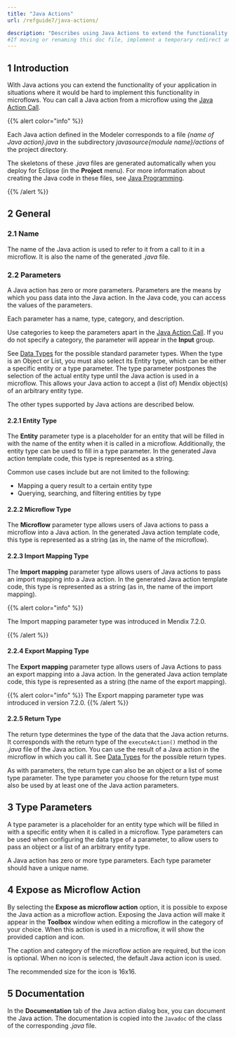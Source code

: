 ```yaml
---
title: "Java Actions"
url: /refguide7/java-actions/

description: "Describes using Java Actions to extend the functionality of your Mendix app."
#If moving or renaming this doc file, implement a temporary redirect and let the respective team know they should update the URL in the product. See Mapping to Products for more details.
---
```


## 1 Introduction

With Java actions you can extend the functionality of your application in situations where it would be hard to implement this functionality in microflows. You can call a Java action from a microflow using the [Java Action Call](/refguide7/java-action-call/).

{{% alert color="info" %}}

Each Java action defined in the Modeler corresponds to a file *{name of Java action}.java* in the subdirectory *javasource{module name}/actions* of the project directory.

The skeletons of these *.java* files are generated automatically when you deploy for Eclipse (in the **Project** menu). For more information about creating the Java code in these files, see [Java Programming](/refguide7/java-programming/).

{{% /alert %}}

## 2 General

### 2.1 Name

The name of the Java action is used to refer to it from a call to it in a microflow. It is also the name of the generated *.java* file.

### 2.2 Parameters

A Java action has zero or more parameters. Parameters are the means by which you pass data into the Java action. In the Java code, you can access the values of the parameters.

Each parameter has a name, type, category, and description. 

Use categories to keep the parameters apart in the [Java Action Call](/refguide7/java-action-call/). If you do not specify a category, the parameter will appear in the **Input** group.

See [Data Types](/refguide7/data-types/) for the possible standard parameter types. When the type is an Object or List, you must also select its Entity type, which can be either a specific entity or a type parameter. The type parameter postpones the selection of the actual entity type until the Java action is used in a microflow. This allows your Java action to accept a (list of) Mendix object(s) of an arbitrary entity type.

The other types supported by Java actions are described below.

#### 2.2.1 Entity Type

The **Entity** parameter type is a placeholder for an entity that will be filled in with the name of the entity when it is called in a microflow. Additionally, the entity type can be used to fill in a type parameter. In the generated Java action template code, this type is represented as a string.

Common use cases include but are not limited to the following:

* Mapping a query result to a certain entity type
* Querying, searching, and filtering entities by type

#### 2.2.2 Microflow Type

The **Microflow** parameter type allows users of Java actions to pass a microflow into a Java action. In the generated Java action template code, this type is represented as a string (as in, the name of the microflow).

#### 2.2.3 Import Mapping Type

The **Import mapping** parameter type allows users of Java actions to pass an import mapping into a Java action. In the generated Java action template code, this type is represented as a string (as in, the name of the import mapping).

{{% alert color="info" %}}

The Import mapping parameter type was introduced in Mendix 7.2.0.

{{% /alert %}}

#### 2.2.4 Export Mapping Type

The **Export mapping** parameter type allows users of Java Actions to pass an export mapping into a Java action. In the generated Java action template code, this type is represented as a string (the name of the export mapping).

{{% alert color="info" %}}
The Export mapping parameter type was introduced in version 7.2.0.
{{% /alert %}}

#### 2.2.5 Return Type

The return type determines the type of the data that the Java action returns. It corresponds with the return type of the `executeAction()` method in the *.java* file of the Java action. You can use the result of a Java action in the microflow in which you call it. See [Data Types](/refguide7/data-types/) for the possible return types.

As with parameters, the return type can also be an object or a list of some type parameter. The type parameter you choose for the return type must also be used by at least one of the Java action parameters.

## 3 Type Parameters

A type parameter is a placeholder for an entity type which will be filled in with a specific entity when it is called in a microflow. Type parameters can be used when configuring the data type of a parameter, to allow users to pass an object or a list of an arbitrary entity type.

A Java action has zero or more type parameters. Each type parameter should have a unique name.

## 4 Expose as Microflow Action

By selecting the **Expose as microflow action** option, it is possible to expose the Java action as a microflow action. Exposing the Java action will make it appear in the **Toolbox** window when editing a microflow in the category of your choice. When this action is used in a microflow, it will show the provided caption and icon.

The caption and category of the microflow action are required, but the icon is optional. When no icon is selected, the default Java action icon is used.

The recommended size for the icon is 16x16.

## 5 Documentation

In the **Documentation** tab of the Java action dialog box, you can document the Java action. The documentation is copied into the `Javadoc` of the class of the corresponding *.java* file.
